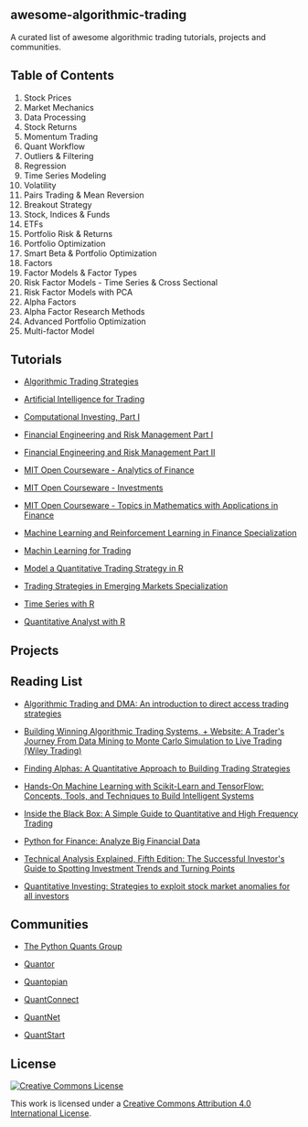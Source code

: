 ## awesome-algorithmic-trading

A curated list of awesome algorithmic trading tutorials, projects and communities.

## Table of Contents

1. Stock Prices
2. Market Mechanics
3. Data Processing
4. Stock Returns
5. Momentum Trading
6. Quant Workflow
7. Outliers & Filtering
8. Regression
9. Time Series Modeling
10. Volatility
11. Pairs Trading & Mean Reversion
12. Breakout Strategy
13. Stock, Indices & Funds
14. ETFs
15. Portfolio Risk & Returns
16. Portfolio Optimization
17. Smart Beta & Portfolio Optimization
18. Factors
19. Factor Models & Factor Types
20. Risk Factor Models - Time Series & Cross Sectional
21. Risk Factor Models with PCA
22. Alpha Factors
23. Alpha Factor Research Methods
24. Advanced Portfolio Optimization
25. Multi-factor Model

## Tutorials
- [Algorithmic Trading Strategies](https://www.experfy.com/training/courses/algorithmic-trading-strategies)

- [Artificial Intelligence for Trading](https://www.udacity.com/course/ai-for-trading--nd880)

- [Computational Investing, Part I](https://www.coursera.org/learn/computational-investing)

- [Financial Engineering and Risk Management Part I](https://www.coursera.org/learn/financial-engineering-1/)

- [Financial Engineering and Risk Management Part II](https://www.coursera.org/learn/financial-engineering-2/)

- [MIT Open Courseware - Analytics of Finance](https://ocw.mit.edu/courses/sloan-school-of-management/15-450-analytics-of-finance-fall-2010/)

- [MIT Open Courseware - Investments](https://ocw.mit.edu/courses/sloan-school-of-management/15-433-investments-spring-2003/)

- [MIT Open Courseware - Topics in Mathematics with Applications in Finance](https://ocw.mit.edu/courses/mathematics/18-s096-topics-in-mathematics-with-applications-in-finance-fall-2013/)

- [Machine Learning and Reinforcement Learning in Finance Specialization](https://www.coursera.org/specializations/machine-learning-reinforcement-finance)

- [Machin Learning for Trading](https://www.udacity.com/course/machine-learning-for-trading--ud501)

- [Model a Quantitative Trading Strategy in R](https://www.datacamp.com/courses/model-a-quantitative-trading-strategy-in-r/)

- [Trading Strategies in Emerging Markets Specialization](https://www.coursera.org/specializations/trading-strategy)

- [Time Series with R](https://www.datacamp.com/tracks/time-series-with-r)

- [Quantitative  Analyst with R](https://www.datacamp.com/tracks/quantitative-analyst-with-r)


## Projects

## Reading List
- [Algorithmic Trading and DMA: An introduction to direct access trading strategies](https://www.amazon.com/gp/product/0956399207/ref=as_li_tf_tl?ie=UTF8&camp=1789&creative=9325&creativeASIN=0956399207&linkCode=as2&tag=quant0f-20)

- [Building Winning Algorithmic Trading Systems, + Website: A Trader's Journey From Data Mining to Monte Carlo Simulation to Live Trading (Wiley Trading)](https://www.amazon.com/Building-Winning-Algorithmic-Trading-Systems/dp/1118778987/ref=sr_1_1?s=books&ie=UTF8&qid=1538798383&sr=1-1&keywords=Building+Winning+Algorithmic+Trading+Systems%2C+%2B+Website%3A+A+Trader%27s+Journey+From+Data+Mining+to+Monte+Carlo+Simulation+to+Live+Trading+%28Wiley+Trading)

- [Finding Alphas: A Quantitative Approach to Building Trading Strategies](https://www.amazon.com/Finding-Alphas-Quantitative-Approach-Strategies/dp/1119057868/ref=sr_1_1?ie=UTF8&qid=1538798212&sr=8-1&keywords=finding+alpha)

- [Hands-On Machine Learning with Scikit-Learn and TensorFlow: Concepts, Tools, and Techniques to Build Intelligent Systems](https://www.amazon.com/Hands-Machine-Learning-Scikit-Learn-TensorFlow/dp/1491962291/ref=sr_1_1?ie=UTF8&qid=1538798436&sr=8-1&keywords=hands+on+machine+learning+with+scikit-learn+and+tensorflow)

- [Inside the Black Box: A Simple Guide to Quantitative and High Frequency Trading](https://www.amazon.com/Inside-Black-Box-Quantitative-Frequency-ebook/dp/B00BZ9WAVW)

- [Python for Finance: Analyze Big Financial Data](https://www.amazon.com/Python-Finance-Mastering-Data-Driven/dp/1492024333/ref=sr_1_4?ie=UTF8&qid=1538798406&sr=8-4&keywords=python+for+finance)


- [Technical Analysis Explained, Fifth Edition: The Successful Investor's Guide to Spotting Investment Trends and Turning Points](https://www.amazon.com/Technical-Analysis-Explained-Fifth-Successful-ebook/dp/B00H878Q2W)

- [Quantitative Investing: Strategies to exploit stock market anomalies for all investors](https://www.amazon.com/Quantitative-Investing-Strategies-anomalies-investors/dp/0857193007/ref=tmm_pap_swatch_0?_encoding=UTF8&qid=&sr=)

## Communities
- [The Python Quants Group](http://tpq.io/)

- [Quantor](https://quantor.co/)

- [Quantopian](https://www.quantopian.com/home)

- [QuantConnect](https://www.quantconnect.com/)

- [QuantNet](https://quantnet.com/courses/)

- [QuantStart](https://www.quantstart.com/)


## License

[![Creative Commons License](http://i.creativecommons.org/l/by/4.0/88x31.png)](https://creativecommons.org/licenses/by/4.0/)

This work is licensed under a [Creative Commons Attribution 4.0 International License](http://creativecommons.org/licenses/by/4.0/).
